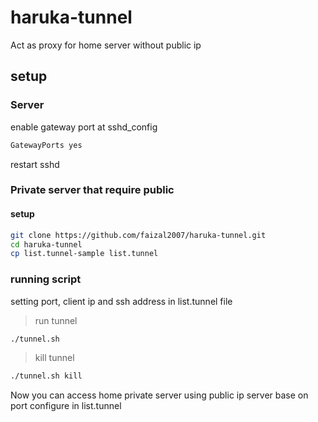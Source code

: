 # haruka-tunnel
Act as proxy for home server without public ip

## setup
### Server
enable gateway port at sshd_config
```bash
GatewayPorts yes
```
restart sshd

### Private server that require public
#### setup
```bash
git clone https://github.com/faizal2007/haruka-tunnel.git
cd haruka-tunnel
cp list.tunnel-sample list.tunnel
```
###  running script
setting port, client ip and ssh address in list.tunnel file

> run tunnel
```bash
./tunnel.sh
```
> kill tunnel
```bash
./tunnel.sh kill
```

Now you can access home private server using public ip server base on port configure in list.tunnel
